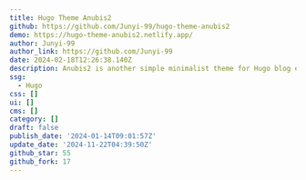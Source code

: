 ```yaml
---
title: Hugo Theme Anubis2
github: https://github.com/Junyi-99/hugo-theme-anubis2
demo: https://hugo-theme-anubis2.netlify.app/
author: Junyi-99
author_link: https://github.com/Junyi-99
date: 2024-02-18T12:26:38.140Z
description: Anubis2 is another simple minimalist theme for Hugo blog engine
ssg:
  - Hugo
css: []
ui: []
cms: []
category: []
draft: false
publish_date: '2024-01-14T09:01:57Z'
update_date: '2024-11-22T04:39:50Z'
github_star: 55
github_fork: 17
---
```

